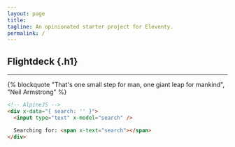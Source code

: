 ```yaml
---
layout: page
title:
tagline: An opinionated starter project for Eleventy.
permalink: /
---
```


## Flightdeck {.h1}

<hr>

<article>
{% blockquote "That's one small step for man, one giant leap for mankind", "Neil Armstrong" %}
</article>


``` html
<!-- AlpineJS -->
<div x-data="{ search: '' }">
  <input type="text" x-model="search" />

  Searching for: <span x-text="search"></span>
</div>
```
